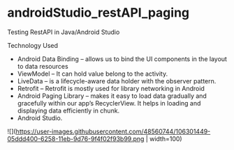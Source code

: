 # androidStudio_restAPI_paging

Testing RestAPI in Java/Android Studio

Technology Used

- Android Data Binding – allows us to bind the UI components in the layout to data resources 
- ViewModel – It can hold value belong to the activity.
- LiveData – is a lifecycle-aware data holder with the observer pattern.
- Retrofit – Retrofit is mostly used for library networking in Android
- Android Paging Library – makes it easy to load data gradually and gracefully within our app’s RecyclerView. It helps in loading and displaying data efficiently in chunk.
- Android Studio.



![](https://user-images.githubusercontent.com/48560744/106301449-05ddd400-6258-11eb-9d76-9f4f02f93b99.png | width=100) 

